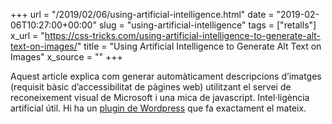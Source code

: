 +++
url = "/2019/02/06/using-artificial-intelligence.html"
date = "2019-02-06T10:27:00+00:00"
slug = "using-artificial-intelligence"
tags = ["retalls"]
x_url = "https://css-tricks.com/using-artificial-intelligence-to-generate-alt-text-on-images/"
title = "Using Artificial Intelligence to Generate Alt Text on Images"
x_source = ""
+++


Aquest article explica com generar automàticament descripcions d’imatges (requisit bàsic d’accessibilitat de pàgines web) utilitzant el servei de reconeixement visual de Microsoft i una mica de javascript. Intel·ligència artificial útil. Hi ha un [plugin de Wordpress](https://wordpress.org/plugins/automatic-alternative-text/) que fa exactament el mateix.

